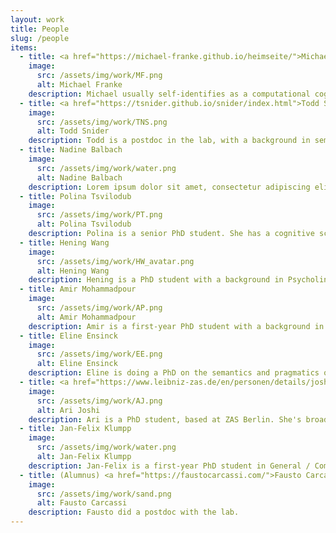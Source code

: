 ```yaml
---
layout: work
title: People
slug: /people
items:
  - title: <a href="https://michael-franke.github.io/heimseite/">Michael Franke</a>
    image:
      src: /assets/img/work/MF.png
      alt: Michael Franke
    description: Michael usually self-identifies as a computational cognitive scientist interested in higher cognition and language in particular. He has a background in cognitive science, logic and game-theory, and he's usually very happy when he can use Bayesian data analysis to fit bespoke, theoretically informed probabilistic models to empirical data.
  - title: <a href="https://tsnider.github.io/snider/index.html">Todd Snider</a>
    image:
      src: /assets/img/work/TNS.png
      alt: Todd Snider
    description: Todd is a postdoc in the lab, with a background in semantics and pragmatics. He's especially interested in different types of meaning (asserted, presupposed, not-at-issue, etc.) and how they interact with sentence- and discourse-level phenomena like anaphora. His favorite projects bring insights from philosophy, psychology, mathematics, and computer science into contemporary linguistic theory.
  - title: Nadine Balbach
    image:
      src: /assets/img/work/water.png
      alt: Nadine Balbach
    description: Lorem ipsum dolor sit amet, consectetur adipiscing elit, sed do eiusmod tempor incididunt ut labore et dolore magna aliqua. Ut enim ad minim veniam, quis nostrud exercitation ullamco laboris nisi ut aliquip ex ea commodo consequat. Duis aute irure dolor in reprehenderit in voluptate velit esse cillum dolore eu fugiat nulla pariatur.
  - title: Polina Tsvilodub
    image:
      src: /assets/img/work/PT.png
      alt: Polina Tsvilodub
    description: Polina is a senior PhD student. She has a cognitive science background, and is excited about understanding pragmatic, goal-directed language generation and interpretation, both in humans and machines. Her work uses a combination of human experimental research, LLM studies, and strives to develop frameworks for combining computational cognitive models and LLM modules for explaining more open-ended pragmatic language use.
  - title: Hening Wang
    image:
      src: /assets/img/work/HW_avatar.png
      alt: Hening Wang
    description: Hening is a PhD student with a background in Psycholinguistics, Semantics and Pragmatics. He is affiliated with the Linguistic Meaning and Bayesian Modeling (LMBayes) project at the Leibniz-Centre General Linguistics (ZAS), part of the Leibniz Association <a href="https://www.leibniz-zas.de/de/forschung/forschungsbereiche/semantik-pragmatik/lmbayes"> Link </a>. His research focuses on understanding pragmatics in causal communication, combining experimental and computational approaches. Outside of research, he enjoys snowboarding and motorbiking — but strongly dislikes .DS_Store.
  - title: Amir Mohammadpour
    image:
      src: /assets/img/work/AP.png
      alt: Amir Mohammadpour
    description: Amir is a first-year PhD student with a background in computational linguistics and natural language processing. His research interests cover the mechanistic interpretability of transformers and the expressiveness thereof, in concert with the application of these methods to deepen our understanding of machine learnability and, potentially, cognition.
  - title: Eline Ensinck
    image:
      src: /assets/img/work/EE.png
      alt: Eline Ensinck
    description: Eline is doing a PhD on the semantics and pragmatics of LLMs in the philosophy of language group at Radboud university in Nijmegen (the Netherlands). Michael Franke is her third supervisor and in this way she is also linked to the CSP lab. Besides looking at questions such as what LLMs may “understand”, she is very much interested in the interaction between humans and LLMs and how e.g. humanlike descriptions of these models influence our interpretation of them.
  - title: <a href="https://www.leibniz-zas.de/en/personen/details/joshi-aarti/aarti-joshi">Ari Joshi</a>
    image:
      src: /assets/img/work/AJ.png
      alt: Ari Joshi
    description: Ari is a PhD student, based at ZAS Berlin. She's broadly interested in how we modulate and coordinate on meaning components that are shared 'between the lines'. In her doctoral project, she is approaching this through the lens of so-called metalinguistic operators, like the negation in "Mary didn't *stop* smoking, since she never started". She also enjoys thinking about the depth-charge illusion, assorted curiosities from Marathi, and the probabilisticness of apparently everything. At the moment, her preferred tools are mostly formal and experimental.
  - title: Jan-Felix Klumpp
    image:
      src: /assets/img/work/water.png
      alt: Jan-Felix Klumpp
    description: Jan-Felix is a first-year PhD student in General / Computational Linguistics. He is particularly interested in the pragmatic behaviour of modern Large Language Models, in using them to model more complex reasoning processes, and more generally in the implications of these models for linguistic research.
  - title: (Alumnus) <a href="https://faustocarcassi.com/">Fausto Carcassi</a>
    image:
      src: /assets/img/work/sand.png
      alt: Fausto Carcassi
    description: Fausto did a postdoc with the lab.
---
```

